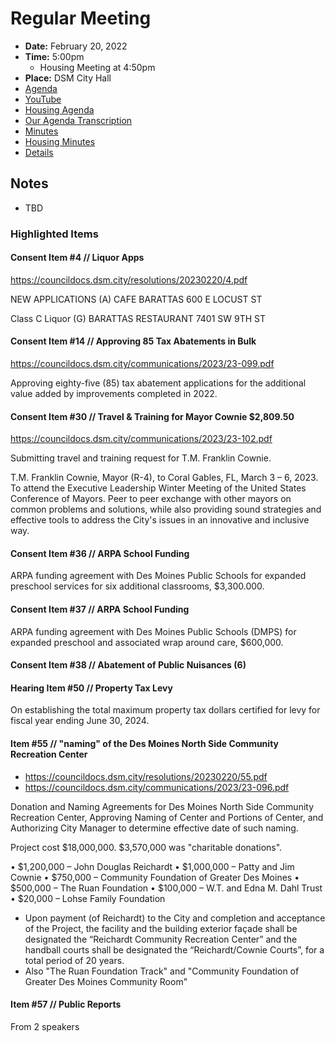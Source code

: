 # Regular Meeting

- **Date:** February 20, 2022
- **Time:** 5:00pm
    - Housing Meeting at 4:50pm
- **Place:** DSM City Hall
- [Agenda](https://councildocs.dsm.city/agendas/ag20230220.pdf)
- [YouTube](https://youtube.com/live/Vz7uqZwR4BQ)
- [Housing Agenda](https://councildocs.dsm.city/agendas/mg20230220.pdf)
- [Our Agenda Transcription](#/view/agenda~2023~transcription~02-20_RM)
- [Minutes](https://councildocs.dsm.city/minutes/as20230220.pdf)
- [Housing Minutes](https://councildocs.dsm.city/minutes/ms20230220.pdf)
- [Details](https://www.dsm.city/citycouncil_detail_T60_R2379.php)

## Notes

- TBD

### Highlighted Items

#### Consent Item #4 // Liquor Apps

https://councildocs.dsm.city/resolutions/20230220/4.pdf

NEW APPLICATIONS (A) CAFE BARATTAS 600 E LOCUST ST 

Class C Liquor (G) BARATTAS RESTAURANT 7401 SW 9TH ST 

#### Consent Item #14 // Approving 85 Tax Abatements in Bulk

https://councildocs.dsm.city/communications/2023/23-099.pdf

Approving eighty-five (85) tax abatement applications for the additional value added by improvements completed in 2022. 

#### Consent Item #30 // Travel & Training for Mayor Cownie $2,809.50

https://councildocs.dsm.city/communications/2023/23-102.pdf

Submitting travel and training request for T.M. Franklin Cownie.

T.M. Franklin Cownie, Mayor (R-4), to Coral Gables, FL, March 3 – 6, 2023. To attend the
Executive Leadership Winter Meeting of the United States Conference of Mayors. Peer to peer
exchange with other mayors on common problems and solutions, while also providing sound strategies
and effective tools to address the City's issues in an innovative and inclusive way.

#### Consent Item #36 // ARPA School Funding 

ARPA funding agreement with Des Moines Public Schools for expanded preschool services for six additional classrooms, $3,300.000. 

#### Consent Item #37 // ARPA School Funding

ARPA funding agreement with Des Moines Public Schools (DMPS) for expanded preschool and associated wrap around care, $600,000. 

#### Consent Item #38 // Abatement of Public Nuisances (6)

#### Hearing Item #50 // Property Tax Levy

On establishing the total maximum property tax dollars certified for levy for fiscal year ending June 30, 2024. 

#### Item #55 // "naming" of the Des Moines North Side Community Recreation Center

- https://councildocs.dsm.city/resolutions/20230220/55.pdf
- https://councildocs.dsm.city/communications/2023/23-096.pdf

Donation and Naming Agreements for Des Moines North Side Community Recreation Center, 
Approving Naming of Center and Portions of Center, 
and Authorizing City Manager to determine effective date of such naming. 

Project cost $18,000,000. $3,570,000 was "charitable donations".

• $1,200,000 – John Douglas Reichardt
• $1,000,000 – Patty and Jim Cownie
• $750,000 – Community Foundation of Greater Des Moines
• $500,000 – The Ruan Foundation
• $100,000 – W.T. and Edna M. Dahl Trust
• $20,000 – Lohse Family Foundation

- Upon payment (of Reichardt) to the City and completion and acceptance of the Project, the facility and the building exterior façade shall be designated the “Reichardt Community Recreation Center” and the
handball courts shall be designated the “Reichardt/Cownie Courts”, for a total period of 20 years.
- Also "The Ruan Foundation Track" and "Community Foundation of Greater Des Moines Community Room"

#### Item #57 // Public Reports

From 2 speakers
